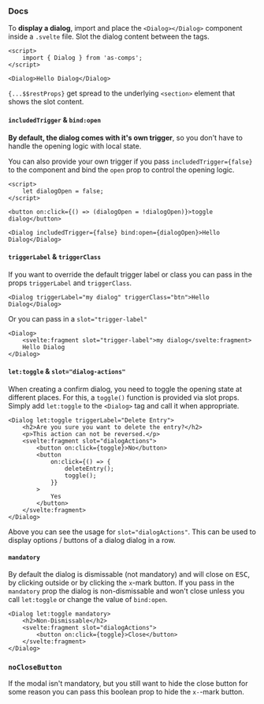 ### Docs

To **display a dialog**, import and place the `<Dialog></Dialog>` component inside a `.svelte` file. Slot the dialog content between the tags.

```svelte
<script>
	import { Dialog } from 'as-comps';
</script>

<Dialog>Hello Dialog</Dialog>
```

`{...$$restProps}` get spread to the underlying `<section>` element that shows the slot content.

#### `includedTrigger` & `bind:open`

**By default, the dialog comes with it's own trigger**, so you don't have to handle the opening logic with local state.

You can also provide your own trigger if you pass `includedTrigger={false}` to the component and bind the `open` prop to control the opening logic.

```svelte
<script>
	let dialogOpen = false;
</script>

<button on:click={() => (dialogOpen = !dialogOpen)}>toggle dialog</button>

<Dialog includedTrigger={false} bind:open={dialogOpen}>Hello Dialog</Dialog>
```

#### `triggerLabel` & `triggerClass`

If you want to override the default trigger label or class you can pass in the props `triggerLabel` and `triggerClass`.

```svelte
<Dialog triggerLabel="my dialog" triggerClass="btn">Hello Dialog</Dialog>
```

Or you can pass in a `slot="trigger-label"`

```svelte
<Dialog>
	<svelte:fragment slot="trigger-label">my dialog</svelte:fragment>
	Hello Dialog
</Dialog>
```

#### `let:toggle` & `slot="dialog-actions"`

When creating a confirm dialog, you need to toggle the opening state at different places. For this, a `toggle()` function is provided via slot props. Simply add `let:toggle` to the `<Dialog>` tag and call it when appropriate.

```svelte
<Dialog let:toggle triggerLabel="Delete Entry">
	<h2>Are you sure you want to delete the entry?</h2>
	<p>This action can not be reversed.</p>
	<svelte:fragment slot="dialogActions">
		<button on:click={toggle}>No</button>
		<button
			on:click={() => {
				deleteEntry();
				toggle();
			}}
		>
			Yes
		</button>
	</svelte:fragment>
</Dialog>
```

Above you can see the usage for `slot="dialogActions"`. This can be used to display options / buttons of a dialog dialog in a row.

#### `mandatory`

By default the dialog is dismissable (not mandatory) and will close on <kbd>ESC</kbd>, by clicking outside or by clicking the `x`-mark button. If you pass in the `mandatory` prop the dialog is non-dismissable and won't close unless you call `let:toggle` or change the value of `bind:open`.

```svelte
<Dialog let:toggle mandatory>
	<h2>Non-Dismissable</h2>
	<svelte:fragment slot="dialogActions">
		<button on:click={toggle}>Close</button>
	</svelte:fragment>
</Dialog>
```

### `noCloseButton`

If the modal isn't mandatory, but you still want to hide the close button for some reason you can pass this boolean prop to hide the `x-`-mark button.
